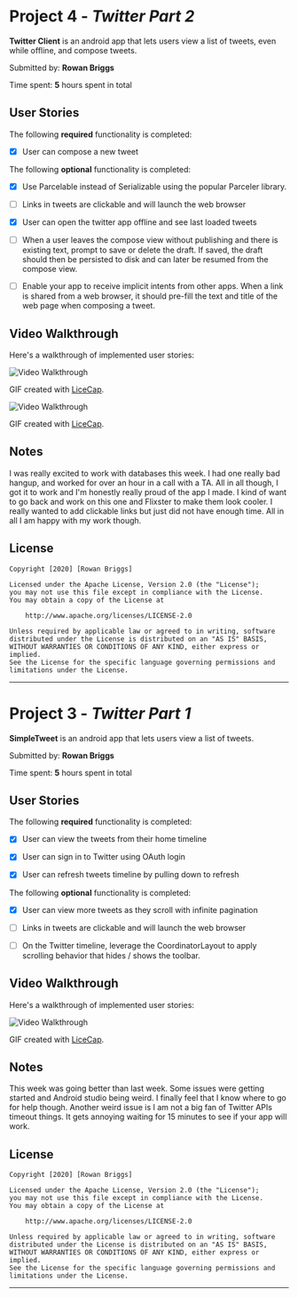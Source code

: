 # Project 4 - *Twitter Part 2*

**Twitter Client** is an android app that lets users view a list of tweets, even while offline, and compose tweets.

Submitted by: **Rowan Briggs**

Time spent: **5** hours spent in total

## User Stories

The following **required** functionality is completed:

* [x] User can compose a new tweet 

The following **optional** functionality is completed:

* [x] Use Parcelable instead of Serializable using the popular Parceler library.

* [ ] Links in tweets are clickable and will launch the web browser

* [x] User can open the twitter app offline and see last loaded tweets

* [ ] When a user leaves the compose view without publishing and there is existing text, prompt to save or delete the draft. If saved, the draft should then be persisted to disk and can later be resumed from the compose view.

* [ ] Enable your app to receive implicit intents from other apps. When a link is shared from a web browser, it should pre-fill the text and title of the web page when composing a tweet.

## Video Walkthrough

Here's a walkthrough of implemented user stories:

<img src='https://github.com/razrow/SimpleTweet/blob/master/tweetExample.gif' title='flicksYoutube' width='' alt='Video Walkthrough' />

GIF created with [LiceCap](http://www.cockos.com/licecap/).


<img src='https://github.com/razrow/SimpleTweet/blob/master/tweetsPersist.gif' title='flicksYoutube' width='' alt='Video Walkthrough' />

GIF created with [LiceCap](http://www.cockos.com/licecap/).

## Notes

I was really excited to work with databases this week. I had one really bad hangup, and worked for over an hour in a call with a TA. All in all though, I got it to work and I'm honestly really proud of the app I made. I kind of want to go back and work on this one and Flixster to make them look cooler. I really wanted to add clickable links but just did not have enough time. All in all I am happy with my work though.

## License

    Copyright [2020] [Rowan Briggs]

    Licensed under the Apache License, Version 2.0 (the "License");
    you may not use this file except in compliance with the License.
    You may obtain a copy of the License at

        http://www.apache.org/licenses/LICENSE-2.0

    Unless required by applicable law or agreed to in writing, software
    distributed under the License is distributed on an "AS IS" BASIS,
    WITHOUT WARRANTIES OR CONDITIONS OF ANY KIND, either express or implied.
    See the License for the specific language governing permissions and
    limitations under the License.

-------------------------------------------------------------------------------------------------------


# Project 3 - *Twitter Part 1*

**SimpleTweet** is an android app that lets users view a list of tweets.

Submitted by: **Rowan Briggs**

Time spent: **5** hours spent in total

## User Stories

The following **required** functionality is completed:

* [x] User can view the tweets from their home timeline

* [x] User can sign in to Twitter using OAuth login 

* [x] User can refresh tweets timeline by pulling down to refresh 

The following **optional** functionality is completed:

* [x] User can view more tweets as they scroll with infinite pagination

* [ ] Links in tweets are clickable and will launch the web browser

* [ ] On the Twitter timeline, leverage the CoordinatorLayout to apply scrolling behavior that hides / shows the toolbar.

## Video Walkthrough

Here's a walkthrough of implemented user stories:

<img src='https://github.com/razrow/SimpleTweet/blob/master/SimpleTweet.gif' title='flicksYoutube' width='' alt='Video Walkthrough' />

GIF created with [LiceCap](http://www.cockos.com/licecap/).

## Notes

This week was going better than last week. Some issues were getting started and Android studio being weird. I finally feel that I know where to go for help though. Another weird issue is I am not a big fan of Twitter APIs timeout things. It gets annoying waiting for 15 minutes to see if your app will work.

## License

    Copyright [2020] [Rowan Briggs]

    Licensed under the Apache License, Version 2.0 (the "License");
    you may not use this file except in compliance with the License.
    You may obtain a copy of the License at

        http://www.apache.org/licenses/LICENSE-2.0

    Unless required by applicable law or agreed to in writing, software
    distributed under the License is distributed on an "AS IS" BASIS,
    WITHOUT WARRANTIES OR CONDITIONS OF ANY KIND, either express or implied.
    See the License for the specific language governing permissions and
    limitations under the License.

-------------------------------------------------------------------------------------------------------
